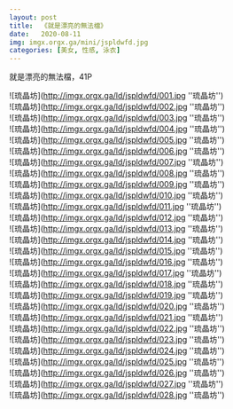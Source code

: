 ```yaml
---
layout: post
title:  《就是漂亮的無法檔》
date:   2020-08-11
img: imgx.orgx.ga/mini/jspldwfd.jpg
categories: [美女, 性感, 泳衣]
---
```


就是漂亮的無法檔，41P

![琉晶坊](http://imgx.orgx.ga/ld/jspldwfd/001.jpg ''琉晶坊'') <br>
![琉晶坊](http://imgx.orgx.ga/ld/jspldwfd/002.jpg ''琉晶坊'') <br>
![琉晶坊](http://imgx.orgx.ga/ld/jspldwfd/003.jpg ''琉晶坊'') <br>
![琉晶坊](http://imgx.orgx.ga/ld/jspldwfd/004.jpg ''琉晶坊'') <br>
![琉晶坊](http://imgx.orgx.ga/ld/jspldwfd/005.jpg ''琉晶坊'') <br>
![琉晶坊](http://imgx.orgx.ga/ld/jspldwfd/006.jpg ''琉晶坊'') <br>
![琉晶坊](http://imgx.orgx.ga/ld/jspldwfd/007.jpg ''琉晶坊'') <br>
![琉晶坊](http://imgx.orgx.ga/ld/jspldwfd/008.jpg ''琉晶坊'') <br>
![琉晶坊](http://imgx.orgx.ga/ld/jspldwfd/009.jpg ''琉晶坊'') <br>
![琉晶坊](http://imgx.orgx.ga/ld/jspldwfd/010.jpg ''琉晶坊'') <br>
![琉晶坊](http://imgx.orgx.ga/ld/jspldwfd/011.jpg ''琉晶坊'') <br>
![琉晶坊](http://imgx.orgx.ga/ld/jspldwfd/012.jpg ''琉晶坊'') <br>
![琉晶坊](http://imgx.orgx.ga/ld/jspldwfd/013.jpg ''琉晶坊'') <br>
![琉晶坊](http://imgx.orgx.ga/ld/jspldwfd/014.jpg ''琉晶坊'') <br>
![琉晶坊](http://imgx.orgx.ga/ld/jspldwfd/015.jpg ''琉晶坊'') <br>
![琉晶坊](http://imgx.orgx.ga/ld/jspldwfd/016.jpg ''琉晶坊'') <br>
![琉晶坊](http://imgx.orgx.ga/ld/jspldwfd/017.jpg ''琉晶坊'') <br>
![琉晶坊](http://imgx.orgx.ga/ld/jspldwfd/018.jpg ''琉晶坊'') <br>
![琉晶坊](http://imgx.orgx.ga/ld/jspldwfd/019.jpg ''琉晶坊'') <br>
![琉晶坊](http://imgx.orgx.ga/ld/jspldwfd/020.jpg ''琉晶坊'') <br>
![琉晶坊](http://imgx.orgx.ga/ld/jspldwfd/021.jpg ''琉晶坊'') <br>
![琉晶坊](http://imgx.orgx.ga/ld/jspldwfd/022.jpg ''琉晶坊'') <br>
![琉晶坊](http://imgx.orgx.ga/ld/jspldwfd/023.jpg ''琉晶坊'') <br>
![琉晶坊](http://imgx.orgx.ga/ld/jspldwfd/024.jpg ''琉晶坊'') <br>
![琉晶坊](http://imgx.orgx.ga/ld/jspldwfd/025.jpg ''琉晶坊'') <br>
![琉晶坊](http://imgx.orgx.ga/ld/jspldwfd/026.jpg ''琉晶坊'') <br>
![琉晶坊](http://imgx.orgx.ga/ld/jspldwfd/027.jpg ''琉晶坊'') <br>
![琉晶坊](http://imgx.orgx.ga/ld/jspldwfd/028.jpg ''琉晶坊'') <br>
